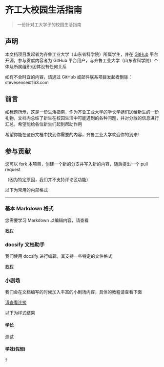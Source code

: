 # 齐工大校园生活指南

> 一份针对工大学子的校园生活指南

## 声明

本文档项目发起者为齐鲁工业大学（山东省科学院）所属学生，并在 [GitHub](https://github.com/stevesensei/QLULife) 平台开源，参与贡献内容者为 GitHub 平台用户，与齐鲁工业大学（山东省科学院）个体及所属组织/团体没有任何关系

如有不合时宜的内容，请通过 GitHub 或邮件联系项目发起者删除：stevesensei#163.com

## 前言

如标题所示，这是一份生活指南，作为齐鲁工业大学的学长学姐们送给新生的一份礼物，文档内总结了新生在校园生活中可能遇到的各种问题，并对分散的信息进行汇总，希望能给各位新生们起到帮助作用

希望你能在这份文档中找到你需要的内容，齐鲁工业大学欢迎你的到来!

## 参与贡献

您可以 fork 本项目，创建一个新的分支并写入新的内容，随后提出一个 pull request

（因为特定原因，我们并不支持评论区功能）

以下为常用的内部格式

***

### 基本 Markdown 格式

您需要学习 Markdown 以编辑内容，请查看

[教程](https://www.jianshu.com/p/1e402922ee32/)

### docsify 文档助手

我们使用 docsify 进行编辑，其支持一些特定的文件格式

[教程](https://docsify.js.org/#/zh-cn/helpers)

### 小剧场

我们会在文档编写的时候加入丰富的小剧场内容，具体的教程请查看下面

[请查看连接](https://github.com/xueelf/docsify-chat/blob/master/README.zh.md)

以下为样式结果

<!-- chat:start -->

<!-- title:小剧场测试 -->

#### **学长**

测试

#### **学妹(假想)**

?

<!-- chat:end -->

